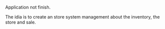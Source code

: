 Application not finish.

The idia is to create an store system management about the inventory, the store and sale.
